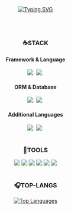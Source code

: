 <div align="center">
 <a href="https://git.io/typing-svg"><img src="https://readme-typing-svg.demolab.com?font=JetBrains+Mono&size=22&pause=1000&color=f3e5ab&center=true&vCenter=true&width=500&lines=Backend+developer;Never+finished%2C+always+improving!" alt="Typing SVG" /></a>

 <br><br>

### ☕STACK
#### Framework & Language
<img src="https://img.shields.io/badge/SpringBoot-6DB33F.svg?style=for-the-badge&logo=springboot&logoColor=white" />&nbsp;
<img src="https://img.shields.io/badge/Java-FF6F00.svg?style=for-the-badge&logo=java&logoColor=white" />&nbsp;

#### ORM & Database
<img src="https://img.shields.io/badge/MyBatis-000000.svg?style=for-the-badge&logo=mybatis&logoColor=white" />&nbsp;
<img src="https://img.shields.io/badge/JDBC-003B57.svg?style=for-the-badge&logo=oracle&logoColor=white" />&nbsp;

#### Additional Languages
<img src="https://img.shields.io/badge/Python-3776AB.svg?style=for-the-badge&logo=python&logoColor=white" />&nbsp;
<img src="https://img.shields.io/badge/C%2B%2B-00599C.svg?style=for-the-badge&logo=c%2B%2B&logoColor=white" />&nbsp;
 
 
 #
 ###  🩶TOOLS
 <img src="https://img.shields.io/badge/git-F05033.svg?style=for-the-badge&logo=git&logoColor=white" />
 <img src="https://img.shields.io/badge/github-181717.svg?style=for-the-badge&logo=github&logoColor=white" />
 <img src="https://img.shields.io/badge/Notion-F3F3F3.svg?style=for-the-badge&logo=notion&logoColor=black" />
 
 <img src="https://img.shields.io/badge/IntelliJ-000000.svg?style=for-the-badge&logo=intellijidea&logoColor=white" />
 <img src="https://img.shields.io/badge/Eclipse-2C2255.svg?style=for-the-badge&logo=eclipse&logoColor=white" />
 <img src="https://img.shields.io/badge/VSCode-2C2C32.svg?style=for-the-badge&logo=visual-studio-code&logoColor=22ABF3" />
 
 
 #
 ### 🎧TOP-LANGS
 <a href="https://github.com/anuraghazra/github-readme-stats">
 <img src="https://github-readme-stats.vercel.app/api/top-langs/?username=ryuyeonkyoung" alt="Top Languages" />
 </a>
</div>

